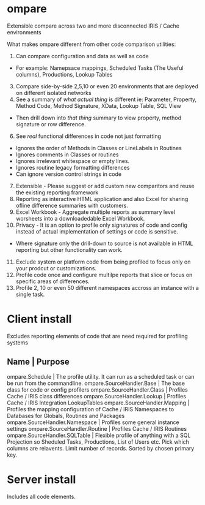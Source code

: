 # ompare
Extensible compare across two and more disconnected IRIS / Cache environments

What makes ompare different from other code comparison utilities:
1) Can compare configuration and data as well as code
 - For example: Namepsace mappings, Scheduled Tasks (The Useful columns), Productions, Lookup Tables 
3) Compare side-by-side 2,5,10 or even 20 environments that are deployed on different isolated networks
5) See a summary of *what actual thing* is different ie: Parameter, Property, Method Code, Method Signature, XData, Lookup Table, SQL View
 - Then drill down into *that thing* summary to view property, method signature or row difference.
6) See *real* functional differences in code not just formatting
  -  Ignores the order of Methods in Classes or LineLabels in Routines
  -  Ignores comments in Classes or routines
  -  Ignores irrelevant whitespace or empty lines.
  -  Ignores routine legacy formatting differences
  -  Can ignore version control strings in code
7) Extensible - Please suggest or add custom new comparitors and reuse the existing reporting framework
8) Reporting as interactive HTML application and also Excel for sharing ofline difference summaries with customers.
9) Excel Workbook - Aggregate multiple reports as summary level worsheets into a downloadedable Excel Workbook. 
10) Privacy - It is an option to profile only signatures of code and config instead of actual implementation of settings or code is sensitive.
- Where signature only the drill-down to source is not available in HTML reporting but other functionality can work.
11) Exclude system or platform code from being profiled to focus only on your prodcut or customizations.
12) Profile code once and configure multilpe reports that slice or focus on specific areas of differences.
13) Profile 2, 10 or even 50 different namespaces accross an instance with a single task.

# Client install
Excludes reporting elements of code that are need required for profiling systems

 Name | Purpose
 -------------------------------------
 ompare.Schedule | The profile utility. It can run as a scheduled task or can be run from the commandline.
 ompare.SourceHandler.Base | The base class for code or config profilers
 ompare.SourceHandler.Class | Profiles Cache / IRIS class differences
 ompare.SourceHandler.Lookup | Profiles Cache / IRIS Integration LookupTables
 ompare.SourceHandler.Mapping | Profiles the mapping configuration of Cache / IRIS Namespaces to Databases for Globals, Routines and Packages
 ompare.SourceHandler.Namespace | Profiles some general instance settings
 ompare.SourceHandler.Routine | Profiles Cache / IRIS Routines
 ompare.SourceHandler.SQLTable | Flexible profile of anything with a SQL Projection so Sheduled Tasks, Productions, List of Users etc. Pick which columns are relavents. Limit number of records. Sorted by chosen primary key.
 
# Server install
Includes all code elements.
